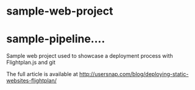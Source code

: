 # sample-web-project
# sample-pipeline....
Sample web project used to showcase a deployment process with Flightplan.js and git

The full article is available at http://usersnap.com/blog/deploying-static-websites-flightplan/
